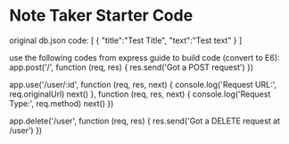 # Note Taker Starter Code
original db.json code:
[
    {
        "title":"Test Title",
        "text":"Test text"
    }
]

use the following codes from express guide to build code (convert to E6):
app.post('/', function (req, res) {
  res.send('Got a POST request')
})
<!-- middleware functions (make sure to add id to db.json) -->
app.use('/user/:id', function (req, res, next) {
  console.log('Request URL:', req.originalUrl)
  next()
}, function (req, res, next) {
  console.log('Request Type:', req.method)
  next()
})
<!-- if you get to the delete portion -->
app.delete('/user', function (req, res) {
  res.send('Got a DELETE request at /user')
})

